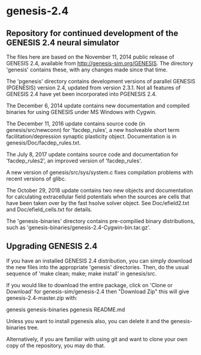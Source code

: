 genesis-2.4
===========

Repository for continued development of the GENESIS 2.4 neural simulator
------------------------------------------------------------------------

The files here are based on the November 11, 2014 public release of
GENESIS 2.4, available from http://genesis-sim.org/GENESIS. The directory
'genesis' contains these, with any changes made since that time.

The 'pgenesis' directory contains development versions of parallel
GENESIS (PGENESIS) version 2.4, updated from version 2.3.1. Not all
features of GENESIS 2.4 have yet been incorporated into PGENESIS 2.4.

The December 6, 2014 update contains new documentation and compiled binaries for
using GENESIS under MS Windows with Cygwin.

The December 11, 2016 update contains source code (in genesis/src/newconn) for
'facdep_rules', a new hsolveable short term facilitation/depression synaptic
plasticity object. Documentation is in genesis/Doc/facdep_rules.txt.

The July 8, 2017 update contains source code and documentation for
'facdep_rules2', an improved version of 'facdep_rules'.

A new version of genesis/src/sys/system.c fixes compilation problems with
recent versions of glibc.

The October 29, 2018 update contains two new objects and documentation
for calculating extracellular field potentials when the sources are cells
that have been taken over by the fast hsolve solver object.
See Doc/efield2.txt and Doc/efield_cells.txt for details.

The 'genesis-binaries' directory contains pre-compilied binary
distributions, such as 'genesis-binaries/genesis-2.4-Cygwin-bin.tar.gz'.

Upgrading GENESIS 2.4
---------------------

If you have an installed GENESIS 2.4 distribution, you can simply download
the new files into the appropriate 'genesis' directories. Then, do the usual
sequence of 'make clean; make; make install' in genesis/src.

If you would like to download the entire package, click on 'Clone or
Download' for genesis-sim/genesis-2.4 then "Download Zip" this will
give genesis-2.4-master.zip with:

genesis  genesis-binaries  pgenesis  README.md

Unless you want to install pgenesis also, you can delete it and the
genesis-binaries tree.

Alternatively, if you are familiar with using git and want to clone your
own copy of the repository, you may do that.

